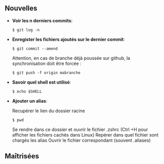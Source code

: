 ## Nouvelles

* **Voir les n derniers commits**:
  ```
  $ git log -n
  ```

* **Enregister les fichiers ajoutés sur le dernier commit**:
  ```
  $ git commit --amend
  ```
  Attention, en cas de branche déjà poussée sur github, la synchronisation doit être forcée :
  ```
  $ git push -f origin mabranche
  ```

* **Savoir quel shell est utilisé**:

  ```
  $ echo $SHELL
  ```
* **Ajouter un alias**:

  Recupérer le lien du dossier racine
  ```
  $ pwd
  ```
  Se rendre dans ce dossier et ouvrir le fichier .zshrc (Ctrl +H pour afficher les fichiers cachés dans Linux)
  Repérer dans quel fichier sont chargés les alias
  Ouvrir le fichier correspondant (souvent .aliases)



## Maîtrisées
